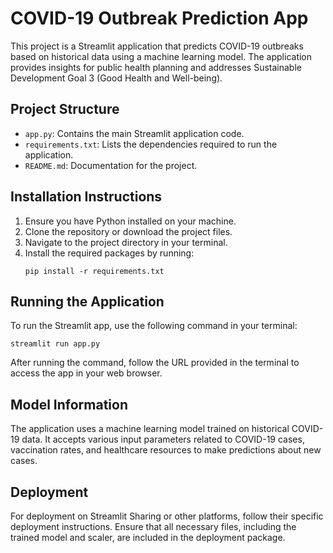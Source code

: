 # COVID-19 Outbreak Prediction App

This project is a Streamlit application that predicts COVID-19 outbreaks based on historical data using a machine learning model. The application provides insights for public health planning and addresses Sustainable Development Goal 3 (Good Health and Well-being).

## Project Structure

- `app.py`: Contains the main Streamlit application code.
- `requirements.txt`: Lists the dependencies required to run the application.
- `README.md`: Documentation for the project.

## Installation Instructions

1. Ensure you have Python installed on your machine.
2. Clone the repository or download the project files.
3. Navigate to the project directory in your terminal.
4. Install the required packages by running:
   ```
   pip install -r requirements.txt
   ```

## Running the Application

To run the Streamlit app, use the following command in your terminal:
```
streamlit run app.py
```

After running the command, follow the URL provided in the terminal to access the app in your web browser.

## Model Information

The application uses a machine learning model trained on historical COVID-19 data. It accepts various input parameters related to COVID-19 cases, vaccination rates, and healthcare resources to make predictions about new cases.

## Deployment

For deployment on Streamlit Sharing or other platforms, follow their specific deployment instructions. Ensure that all necessary files, including the trained model and scaler, are included in the deployment package.
